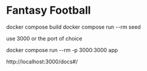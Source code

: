 # Fantasy Football

docker compose build 
docker compose run --rm seed 

use 3000 or the port of choice

docker compose run --rm -p 3000:3000 app

http://localhost:3000/docs#/
